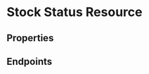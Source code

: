 # Stock Status Resource

## Properties

<ResourceProperties :resource="'stock_status'" :lang="'en'"/>

<ResourceScopes :resource="'stock_status'"/>

## Endpoints

[//]: <> (GET ENDPOINT)
<ResourceEndpoint :resource="'stock_status'" :endpoint="'get'" :lang="'en'">

<template v-slot:responseJSON>

<<< @/docs/fixtures/api/stock_status/response/json/get_id.json

</template>

<template v-slot:responseXML>

<<< @/docs/fixtures/api/stock_status/response/xml/get_id.xml

</template>

</ResourceEndpoint>

[//]: <> (GETCOLLECTION ENDPOINT)
<ResourceEndpoint :resource="'stock_status'" :endpoint="'getCollection'" :lang="'en'">

<template v-slot:responseJSON>

<<< @/docs/fixtures/api/stock_status/response/json/get_page.json

</template>

<template v-slot:responseXML>

<<< @/docs/fixtures/api/stock_status/response/xml/get_page.xml

</template>

</ResourceEndpoint>

